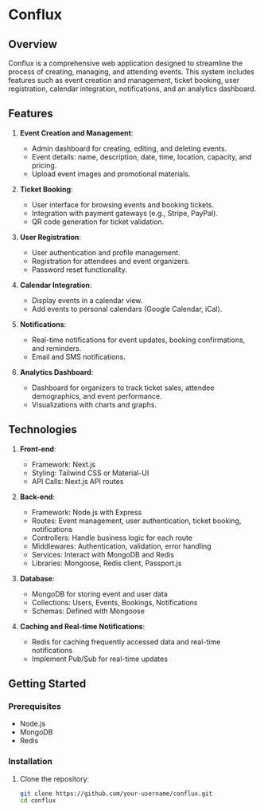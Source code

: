 # Conflux

## Overview

Conflux is a comprehensive web application designed to streamline the process of creating, managing, and attending events. This system includes features such as event creation and management, ticket booking, user registration, calendar integration, notifications, and an analytics dashboard.

## Features

1. **Event Creation and Management**:
   - Admin dashboard for creating, editing, and deleting events.
   - Event details: name, description, date, time, location, capacity, and pricing.
   - Upload event images and promotional materials.

2. **Ticket Booking**:
   - User interface for browsing events and booking tickets.
   - Integration with payment gateways (e.g., Stripe, PayPal).
   - QR code generation for ticket validation.

3. **User Registration**:
   - User authentication and profile management.
   - Registration for attendees and event organizers.
   - Password reset functionality.

4. **Calendar Integration**:
   - Display events in a calendar view.
   - Add events to personal calendars (Google Calendar, iCal).

5. **Notifications**:
   - Real-time notifications for event updates, booking confirmations, and reminders.
   - Email and SMS notifications.

6. **Analytics Dashboard**:
   - Dashboard for organizers to track ticket sales, attendee demographics, and event performance.
   - Visualizations with charts and graphs.

## Technologies

1. **Front-end**:
   - Framework: Next.js
   - Styling: Tailwind CSS or Material-UI
   - API Calls: Next.js API routes

2. **Back-end**:
   - Framework: Node.js with Express
   - Routes: Event management, user authentication, ticket booking, notifications
   - Controllers: Handle business logic for each route
   - Middlewares: Authentication, validation, error handling
   - Services: Interact with MongoDB and Redis
   - Libraries: Mongoose, Redis client, Passport.js

3. **Database**:
   - MongoDB for storing event and user data
   - Collections: Users, Events, Bookings, Notifications
   - Schemas: Defined with Mongoose

4. **Caching and Real-time Notifications**:
   - Redis for caching frequently accessed data and real-time notifications
   - Implement Pub/Sub for real-time updates

## Getting Started

### Prerequisites

- Node.js
- MongoDB
- Redis

### Installation

1. Clone the repository:
   ```bash
   git clone https://github.com/your-username/conflux.git
   cd conflux
